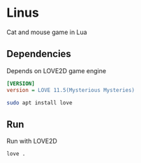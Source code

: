 # Linus
Cat and mouse game in Lua

## Dependencies
Depends on LOVE2D game engine

```ini
[VERSION]
version = LOVE 11.5(Mysterious Mysteries)
```

```sh
sudo apt install love
```

## Run
Run with LOVE2D
```
love .
```
